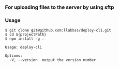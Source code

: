 <!--
 * @Author: Oliver
 * @Date: 2025-05-26 17:10:42
 * @LastEditors: Oliver
 * @LastEditTime: 2025-05-27 11:03:44
 * @FilePath: /cli/readMe.md
-->
### For uploading files to the server by using sftp

### Usage

```shell
$ git clone git@github.com:llabbss/deploy-cli.git
$ cd ${projectPath}
$ npm install -g .

Usage: deploy-cli

Options:
  -V, --version  output the version number

```